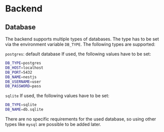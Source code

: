 # Backend

## Database
The backend supports multiple types of databases. The type has to be set via the environment variable `DB_TYPE`. The following types are supported:

`postgres`: default database
If used, the following values have to be set:
```bash
DB_TYPE=postgres
DB_HOST=localhost
DB_PORT=5432
DB_NAME=nestjs
DB_USERNAME=user
DB_PASSWORD=pass
```

`sqlite`
If used, the following values have to be set:
```bash
DB_TYPE=sqlite
DB_NAME=db.sqlite
```

There are no specific requirements for the used database, so using other types like `mysql` are possible to be added later.